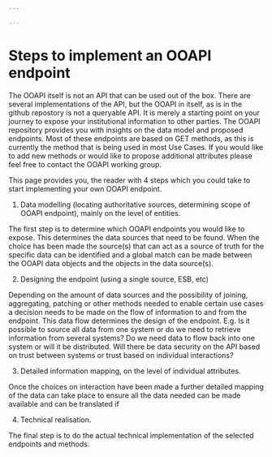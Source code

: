 ```yaml
---

---
```

# Steps to implement an OOAPI endpoint

The OOAPI itself is not an API that can be used out of the box. There are several implementations of the API, but the OOAPI in itself, as is in the github repostory is not a queryable API. It is merely a starting point on your journey to expose your institutional information to other parties. The OOAPI repository provides you with insights on the data model and proposed endpoints. Most of these endpoints are based on GET methods, as this is currently the method that is being used in most Use Cases. If you would like to add new methods or would like to propose additional attributes please feel free to contact the OOAPI working group.

This page provides you, the reader with 4 steps which you could take to start implementing your own OOAPI endpoint.

1. Data modelling (locating authoritative sources, determining scope of OOAPI endpoint), mainly on the level of entities.

The first step is to determine which OOAPI endpoints you would like to expose. This determines the data sources that need to be found. When the choice has been made the source(s) that can act as a source of truth for the specific data can be identified and a global match can be made between the OOAPI data objects and the objects in the data source(s).  

2. Designing the endpoint (using a single source, ESB, etc)

Depending on the amount of data sources and the possibility of joining, aggregating, patching or other methods needed to enable certain use cases a decision needs to be made on the flow of information to and from the endpoint. This data flow determines the design of the endpoint. E.g. Is it possible to source all data from one system or do we need to retrieve information from several systems? Do we need data to flow back into one system or will it be distributed. Will there be data security on the API based on trust between systems or trust based on individual interactions?

3. Detailed information mapping, on the level of individual attributes.

Once the choices on interaction have been made a further detailed mapping of the data can take place to ensure all the data needed can be made available and can be translated if 

4. Technical realisation.

The final step is to do the actual technical implementation of the selected endpoints and methods. 